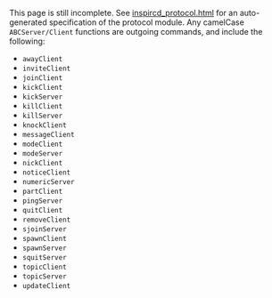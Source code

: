 This page is still incomplete. See [inspircd_protocol.html](inspircd_protocol.html) for an auto-generated specification of the protocol module. Any camelCase `ABCServer/Client` functions are outgoing commands, and include the following:

- `awayClient`
- `inviteClient`
- `joinClient`
- `kickClient`
- `kickServer`
- `killClient`
- `killServer`
- `knockClient`
- `messageClient`
- `modeClient`
- `modeServer`
- `nickClient`
- `noticeClient`
- `numericServer`
- `partClient`
- `pingServer`
- `quitClient`
- `removeClient`
- `sjoinServer`
- `spawnClient`
- `spawnServer`
- `squitServer`
- `topicClient`
- `topicServer`
- `updateClient`
